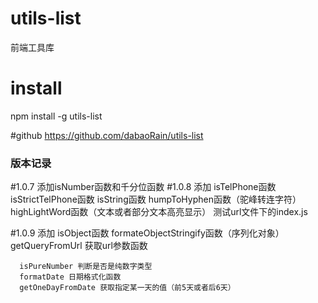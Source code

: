 # utils-list
前端工具库

# install
npm install -g utils-list

#github
https://github.com/dabaoRain/utils-list



### 版本记录

 #1.0.7
   添加isNumber函数和千分位函数
 #1.0.8
   添加
      isTelPhone函数
      isStrictTelPhone函数
      isString函数
      humpToHyphen函数（驼峰转连字符）
      highLightWord函数（文本或者部分文本高亮显示）
      测试url文件下的index.js

  #1.0.9
    添加
      isObject函数
      formateObjectStringify函数（序列化对象）
      getQueryFromUrl 获取url参数函数

      isPureNumber 判断是否是纯数字类型
      formatDate 日期格式化函数
      getOneDayFromDate 获取指定某一天的值（前5天或者后6天）




